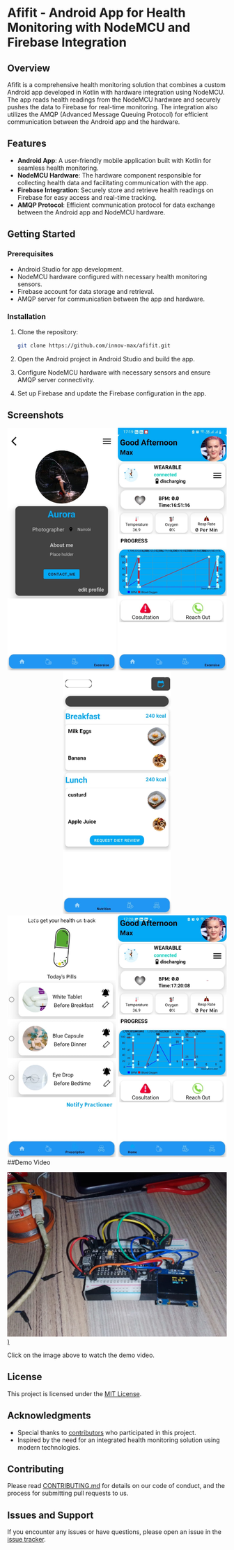 # Afifit - Android App for Health Monitoring with NodeMCU and Firebase Integration

## Overview

Afifit is a comprehensive health monitoring solution that combines a custom Android app developed in Kotlin with hardware integration using NodeMCU. The app reads health readings from the NodeMCU hardware and securely pushes the data to Firebase for real-time monitoring. The integration also utilizes the AMQP (Advanced Message Queuing Protocol) for efficient communication between the Android app and the hardware.

## Features

- **Android App**: A user-friendly mobile application built with Kotlin for seamless health monitoring.
- **NodeMCU Hardware**: The hardware component responsible for collecting health data and facilitating communication with the app.
- **Firebase Integration**: Securely store and retrieve health readings on Firebase for easy access and real-time tracking.
- **AMQP Protocol**: Efficient communication protocol for data exchange between the Android app and NodeMCU hardware.

## Getting Started

### Prerequisites

- Android Studio for app development.
- NodeMCU hardware configured with necessary health monitoring sensors.
- Firebase account for data storage and retrieval.
- AMQP server for communication between the app and hardware.

### Installation

1. Clone the repository:

    ```bash
    git clone https://github.com/innov-max/afifit.git
    ```

2. Open the Android project in Android Studio and build the app.

3. Configure NodeMCU hardware with necessary sensors and ensure AMQP server connectivity.

4. Set up Firebase and update the Firebase configuration in the app.

## Screenshots

<div align="center">
  <img src="affit_hardware/screen1.jpeg" alt="App Screenshot" width="250"/>
  <img src="affit_hardware/screen2.jpeg" alt="App Screenshot" width="250"/>
  <img src="affit_hardware/screen3.jpeg" alt="App Screenshot" width="250"/>
</div>

<div align="center">
  <img src="affit_hardware/screen4.jpeg" alt="App Screenshot" width="250"/>
  <img src="affit_hardware/screen5.jpeg" alt="App Screenshot" width="250"/>
</div>
##Demo Video

[![Afifit Demo Video](affit_hardware/demo.jpeg))](https://youtu.be/8DCyiNHlaGk)

Click on the image above to watch the demo video.

## License

This project is licensed under the [MIT License](LICENSE.md).

## Acknowledgments

- Special thanks to [contributors](CONTRIBUTORS.md) who participated in this project.
- Inspired by the need for an integrated health monitoring solution using modern technologies.

## Contributing

Please read [CONTRIBUTING.md](CONTRIBUTING.md) for details on our code of conduct, and the process for submitting pull requests to us.

## Issues and Support

If you encounter any issues or have questions, please open an issue in the [issue tracker](https://github.com/innov-max/afifit/issues).

